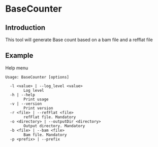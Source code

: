 # BaseCounter 

## Introduction
This tool will generate Base count based on a bam file and a refflat file

## Example
Help menu
~~~~
Usage: BaseCounter [options]

  -l <value> | --log_level <value>
        Log level
  -h | --help
        Print usage
  -v | --version
        Print version
  -r <file> | --refFlat <file>
        refFlat file. Mandatory
  -o <directory> | --outputDir <directory>
        Output directory. Mandatory
  -b <file> | --bam <file>
        Bam file. Mandatory
  -p <prefix> | --prefix 
  
 ~~~~
 
